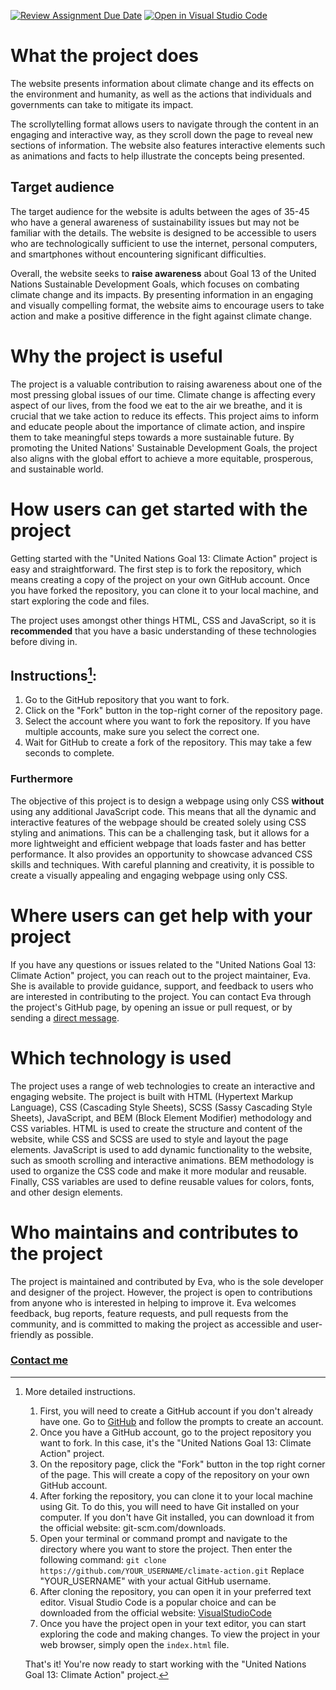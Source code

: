 [![Review Assignment Due Date](https://classroom.github.com/assets/deadline-readme-button-24ddc0f5d75046c5622901739e7c5dd533143b0c8e959d652212380cedb1ea36.svg)](https://classroom.github.com/a/E1TYCvbT)
[![Open in Visual Studio Code](https://classroom.github.com/assets/open-in-vscode-718a45dd9cf7e7f842a935f5ebbe5719a5e09af4491e668f4dbf3b35d5cca122.svg)](https://classroom.github.com/online_ide?assignment_repo_id=10945934&assignment_repo_type=AssignmentRepo)

# What the project does
The website presents information about climate change and its effects on the environment and humanity, as well as the actions that individuals and governments can take to mitigate its impact. 

The scrollytelling format allows users to navigate through the content in an engaging and interactive way, as they scroll down the page to reveal new sections of information. The website also features interactive elements such as animations and facts to help illustrate the concepts being presented.

## Target audience
The target audience for the website is adults between the ages of 35-45 who have a general awareness of sustainability issues but may not be familiar with the details. The website is designed to be accessible to users who are technologically sufficient to use the internet, personal computers, and smartphones without encountering significant difficulties.

Overall, the website seeks to **raise awareness** about Goal 13 of the United Nations Sustainable Development Goals, which focuses on combating climate change and its impacts. By presenting information in an engaging and visually compelling format, the website aims to encourage users to take action and make a positive difference in the fight against climate change.

# Why the project is useful
The project is a valuable contribution to raising awareness about one of the most pressing global issues of our time. Climate change is affecting every aspect of our lives, from the food we eat to the air we breathe, and it is crucial that we take action to reduce its effects. This project aims to inform and educate people about the importance of climate action, and inspire them to take meaningful steps towards a more sustainable future. By promoting the United Nations' Sustainable Development Goals, the project also aligns with the global effort to achieve a more equitable, prosperous, and sustainable world.

# How users can get started with the project
Getting started with the "United Nations Goal 13: Climate Action" project is easy and straightforward. The first step is to fork the repository, which means creating a copy of the project on your own GitHub account. Once you have forked the repository, you can clone it to your local machine, and start exploring the code and files.

The project uses amongst other things HTML, CSS and JavaScript, so it is **recommended** that you have a basic understanding of these technologies before diving in.

## Instructions[^1]:
1. Go to the GitHub repository that you want to fork.
2. Click on the "Fork" button in the top-right corner of the repository page.
3. Select the account where you want to fork the repository. If you have multiple accounts, make sure you select the correct one.
4. Wait for GitHub to create a fork of the repository. This may take a few seconds to complete.

### Furthermore
The objective of this project is to design a webpage using only CSS **without** using any additional JavaScript code. This means that all the dynamic and interactive features of the webpage should be created solely using CSS styling and animations. This can be a challenging task, but it allows for a more lightweight and efficient webpage that loads faster and has better performance. It also provides an opportunity to showcase advanced CSS skills and techniques. With careful planning and creativity, it is possible to create a visually appealing and engaging webpage using only CSS.

# Where users can get help with your project
If you have any questions or issues related to the "United Nations Goal 13: Climate Action" project, you can reach out to the project maintainer, Eva. She is available to provide guidance, support, and feedback to users who are interested in contributing to the project. You can contact Eva through the project's GitHub page, by opening an issue or pull request, or by sending a [direct message](https://github.com/evafha).

# Which technology is used
The project uses a range of web technologies to create an interactive and engaging website. The project is built with HTML (Hypertext Markup Language), CSS (Cascading Style Sheets), SCSS (Sassy Cascading Style Sheets), JavaScript, and BEM (Block Element Modifier) methodology and CSS variables. HTML is used to create the structure and content of the website, while CSS and SCSS are used to style and layout the page elements. JavaScript is used to add dynamic functionality to the website, such as smooth scrolling and interactive animations. BEM methodology is used to organize the CSS code and make it more modular and reusable. Finally, CSS variables are used to define reusable values for colors, fonts, and other design elements.

# Who maintains and contributes to the project
The project is maintained and contributed by Eva, who is the sole developer and designer of the project. However, the project is open to contributions from anyone who is interested in helping to improve it. Eva welcomes feedback, bug reports, feature requests, and pull requests from the community, and is committed to making the project as accessible and user-friendly as possible. 

### [Contact me](https://github.com/evafha)

[^1]: More detailed instructions.
    1. First, you will need to create a GitHub account if you don't already have one. Go to [GitHub](github.com) and follow the prompts to create an account.
    2. Once you have a GitHub account, go to the project repository you want to fork. In this case, it's the "United Nations Goal 13: Climate Action" project.
    3. On the repository page, click the "Fork" button in the top right corner of the page. This will create a copy of the repository on your own GitHub account.
    4. After forking the repository, you can clone it to your local machine using Git. To do this, you will need to have Git installed on your computer. If you don't have Git installed, you can download it from the official website: git-scm.com/downloads.
    5. Open your terminal or command prompt and navigate to the directory where you want to store the project. Then enter the following command:
    `git clone https://github.com/YOUR_USERNAME/climate-action.git`
    Replace "YOUR_USERNAME" with your actual GitHub username.
    6. After cloning the repository, you can open it in your preferred text editor. Visual Studio Code is a popular choice and can be downloaded from the official website: [VisualStudioCode](code.visualstudio.com/download)
    7. Once you have the project open in your text editor, you can start exploring the code and making changes. To view the project in your web browser, simply open the `index.html` file.

    That's it! You're now ready to start working with the "United Nations Goal 13: Climate Action" project.
    